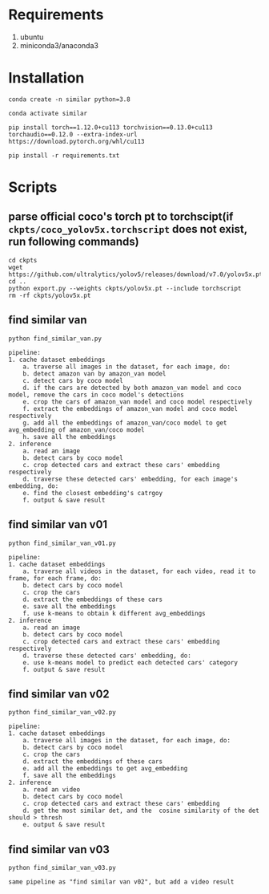# Requirements

1. ubuntu
2. miniconda3/anaconda3

# Installation

`conda create -n similar python=3.8`

`conda activate similar`

`pip install torch==1.12.0+cu113 torchvision==0.13.0+cu113 torchaudio==0.12.0 --extra-index-url https://download.pytorch.org/whl/cu113`

`pip install -r requirements.txt`

# Scripts
## parse official coco's torch pt to torchscipt(if `ckpts/coco_yolov5x.torchscript` does not exist, run following commands)
```
cd ckpts
wget https://github.com/ultralytics/yolov5/releases/download/v7.0/yolov5x.pt
cd ..
python export.py --weights ckpts/yolov5x.pt --include torchscript
rm -rf ckpts/yolov5x.pt
```

## find similar van
```
python find_similar_van.py

pipeline:
1. cache dataset embeddings
    a. traverse all images in the dataset, for each image, do:
    b. detect amazon van by amazon_van model
    c. detect cars by coco model
    d. if the cars are detected by both amazon_van model and coco model, remove the cars in coco model's detections
    e. crop the cars of amazon_van model and coco model respectively
    f. extract the embeddings of amazon_van model and coco model respectively
    g. add all the embeddings of amazon_van/coco model to get avg_embedding of amazon_van/coco model
    h. save all the embeddings
2. inference
    a. read an image
    b. detect cars by coco model
    c. crop detected cars and extract these cars' embedding respectively
    d. traverse these detected cars' embedding, for each image's embedding, do:
    e. find the closest embedding's catrgoy
    f. output & save result
```


## find similar van v01
```
python find_similar_van_v01.py

pipeline:
1. cache dataset embeddings
    a. traverse all videos in the dataset, for each video, read it to frame, for each frame, do:
    b. detect cars by coco model
    c. crop the cars
    d. extract the embeddings of these cars
    e. save all the embeddings
    f. use k-means to obtain k different avg_embeddings
2. inference
    a. read an image
    b. detect cars by coco model
    c. crop detected cars and extract these cars' embedding respectively
    d. traverse these detected cars' embedding, do:
    e. use k-means model to predict each detected cars' category
    f. output & save result
```


## find similar van v02
```
python find_similar_van_v02.py

pipeline:
1. cache dataset embeddings
    a. traverse all images in the dataset, for each image, do:
    b. detect cars by coco model
    c. crop the cars
    d. extract the embeddings of these cars
    e. add all the embeddings to get avg_embedding
    f. save all the embeddings
2. inference
    a. read an video
    b. detect cars by coco model
    c. crop detected cars and extract these cars' embedding
    d. get the most similar det, and the  cosine similarity of the det should > thresh
    e. output & save result
```

## find similar van v03
```
python find_similar_van_v03.py

same pipeline as "find similar van v02", but add a video result
```